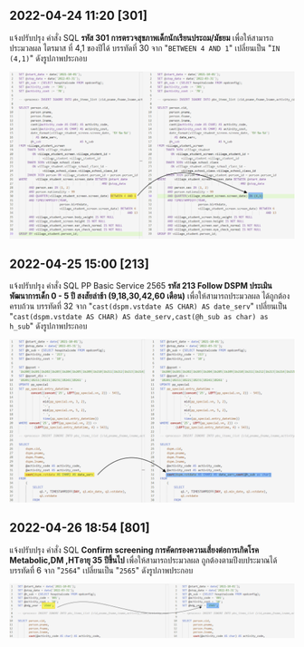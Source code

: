 ## 2022-04-24 11:20 [301]

แจ้งปรับปรุง คำสั่ง SQL 
**รหัส 301 การตรวจสุขภาพเด็กนักเรียนประถม/มัธยม**
เพื่อให้สามารถประมวลผล ไตรมาส ที่ 4,1 ของปีได้
บรรทัดที่ 30 จาก "`BETWEEN 4 AND 1`" เปลี่ยนเป็น "`IN (4,1)`"
ดังรูปภาพประกอบ

![](changelog.assets/D20220426T093906.png)

## 2022-04-25 15:00 [213]

แจ้งปรับปรุง คำสั่ง SQL PP Basic Service 2565
**รหัส 213 Follow DSPM ประเมินพัฒนาการเด็ก 0 - 5 ปี สงสัยล่าช้า  (9,18,30,42,60 เดือน)**
เพื่อให้สามารถประมวลผล ได้ถูกต้อง ครบถ้วน
บรรทัดที่ 32 จาก "`cast(dspm.vstdate AS CHAR) AS date_serv`" เปลี่ยนเป็น "`cast(dspm.vstdate AS CHAR) AS date_serv,cast(@h_sub as char) as h_sub`"
ดังรูปภาพประกอบ

![](changelog.assets/D20220426T094231.png)

## 2022-04-26 18:54 [801]

แจ้งปรับปรุง คำสั่ง SQL 
**Confirm screening การคัดกรองความเสี่ยงต่อการเกิดโรค Metabolic,DM ,HTอายุ 35 ปีขึ้นไป**
เพื่อให้สามารถประมวลผล ถูกต้องตามปีงบประมาณได้
บรรทัดที่ 6 จาก "`2564`" เปลี่ยนเป็น "`2565`"
ดังรูปภาพประกอบ

![](changelog.assets/D20220426T185243.png)
